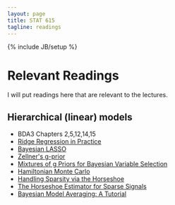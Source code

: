 ```yaml
---
layout: page
title: STAT 615
tagline: readings
---
```

{% include JB/setup %}

# Relevant Readings

I will put readings here that are relevant to the lectures.

## Hierarchical (linear) models

- BDA3 Chapters 2,5,12,14,15
- [Ridge Regression in Practice](http://www.tandfonline.com/doi/abs/10.1080/00031305.1975.10479105)
- [Bayesian LASSO](http://www.stat.ufl.edu/~casella/Papers/Lasso.pdf)
- [Zellner's g-prior](http://www.jstor.org/stable/2348164)
- [Mixtures of g Priors for Bayesian Variable Selection](http://amstat.tandfonline.com/doi/abs/10.1198/016214507000001337)
- [Hamiltonian Monte Carlo](http://www.cs.toronto.edu/~radford/ftp/ham-mcmc.pdf)
- [Handling Sparsity via the Horseshoe](http://machinelearning.wustl.edu/mlpapers/paper_files/AISTATS09_CarvalhoPS.pdf)
- [The Horseshoe Estimator for Sparse Signals](http://biomet.oxfordjournals.org/content/early/2010/04/28/biomet.asq017.abstract)
- [Bayesian Model Averaging: A Tutorial](http://www.jstor.org/stable/2676803)

